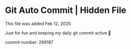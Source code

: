 # Git Auto Commit | Hidden File

This file was added Feb 12, 2025

Just for fun and keeping my daily git commit active 🤪

commit number: 269187

